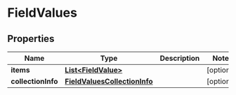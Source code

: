 
# FieldValues

## Properties
Name | Type | Description | Notes
------------ | ------------- | ------------- | -------------
**items** | [**List&lt;FieldValue&gt;**](FieldValue.md) |  |  [optional]
**collectionInfo** | [**FieldValuesCollectionInfo**](FieldValuesCollectionInfo.md) |  |  [optional]



